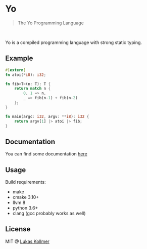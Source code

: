 # Yo
> The Yo Programming Language

<br>

Yo is a compiled programming language with strong static typing.

## Example

```rust
#[extern]
fn atoi(*i8): i32;

fn fib<T>(n: T): T {
    return match n {
        0, 1 => n,
        _ => fib(n-1) + fib(n-2)
    };
}

fn main(argc: i32, argv: **i8): i32 {
    return argv[1] |> atoi |> fib;
}
```


## Documentation
You can find some documentation [here](https://yo-lang.net)


## Usage
Build requirements:
- make
- cmake 3.10+
- llvm 8
- python 3.6+
- clang (gcc probably works as well)


## License
MIT @ [Lukas Kollmer](https://lukaskollmer.me)
